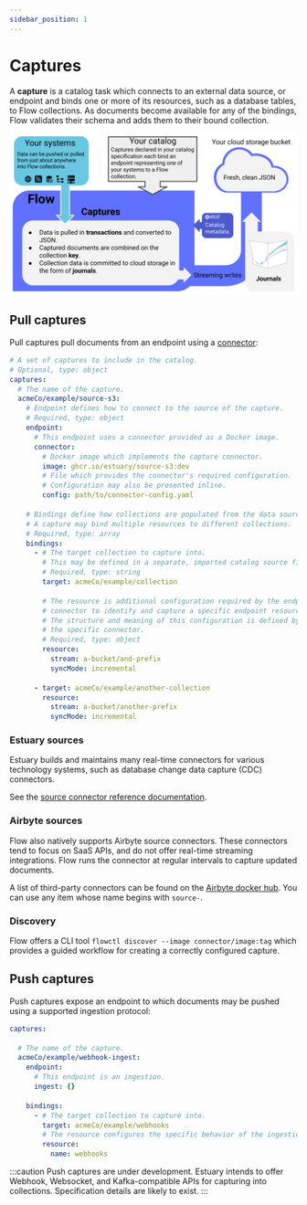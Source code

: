 ```yaml
---
sidebar_position: 1
---
```

# Captures

A **capture** is a catalog task which connects to an external data source, or endpoint
and binds one or more of its resources, such as a database tables,
to Flow collections.
As documents become available for any of the bindings,
Flow validates their schema and adds them to their bound collection.

![](<captures.svg>)

## Pull captures

Pull captures pull documents from an endpoint using a [connector](../#connectors):

```yaml
# A set of captures to include in the catalog.
# Optional, type: object
captures:
  # The name of the capture.
  acmeCo/example/source-s3:
    # Endpoint defines how to connect to the source of the capture.
    # Required, type: object
    endpoint:
      # This endpoint uses a connector provided as a Docker image.
      connector:
        # Docker image which implements the capture connector.
        image: ghcr.io/estuary/source-s3:dev
        # File which provides the connector's required configuration.
        # Configuration may also be presented inline.
        config: path/to/connector-config.yaml

    # Bindings define how collections are populated from the data source.
    # A capture may bind multiple resources to different collections.
    # Required, type: array
    bindings:
      - # The target collection to capture into.
        # This may be defined in a separate, imported catalog source file.
        # Required, type: string
        target: acmeCo/example/collection

        # The resource is additional configuration required by the endpoint
        # connector to identify and capture a specific endpoint resource.
        # The structure and meaning of this configuration is defined by
        # the specific connector.
        # Required, type: object
        resource:
          stream: a-bucket/and-prefix
          syncMode: incremental

      - target: acmeCo/example/another-collection
        resource:
          stream: a-bucket/another-prefix
          syncMode: incremental
```

### Estuary sources

Estuary builds and maintains many real-time connectors for various technology systems,
such as database change data capture (CDC) connectors.

See the [source connector reference documentation](../reference/Connectors/capture-connectors/README.md).

### Airbyte sources

Flow also natively supports Airbyte source connectors.
These connectors tend to focus on SaaS APIs, and do not offer real-time streaming integrations.
Flow runs the connector at regular intervals to capture updated documents.

A list of third-party connectors can be found on the
[Airbyte docker hub](https://hub.docker.com/u/airbyte?page=1).
You can use any item whose name begins with `source-`.

### Discovery

Flow offers a CLI tool `flowctl discover --image connector/image:tag` which
provides a guided workflow for creating a correctly configured capture.

## Push captures

Push captures expose an endpoint to which documents may be pushed using a supported ingestion protocol:

```yaml
captures:

  # The name of the capture.
  acmeCo/example/webhook-ingest:
    endpoint:
      # This endpoint is an ingestion.
      ingest: {}

    bindings:
      - # The target collection to capture into.
        target: acmeCo/example/webhooks
        # The resource configures the specific behavior of the ingestion endpoint.
        resource:
          name: webhooks
```

:::caution
Push captures are under development.
Estuary intends to offer Webhook, Websocket, and Kafka-compatible APIs for capturing into collections. Specification details are likely to exist.
:::